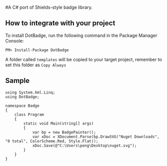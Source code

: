 #A C# port of Shields-style badge library.

## How to integrate with your project
To install DotBadge, run the following command in the Package Manager Console:

```
PM> Install-Package DotBadge
```

A folder called `templates` will be copied to your target project, remember to set this folder as `Copy Always`

## Sample
```
using System.Xml.Linq;
using DotBadge;

namespace Badge
{
    class Program
    {
        static void Main(string[] args)
        {
            var bp = new BadgePainter();
            var xDoc = XDocument.Parse(bp.DrawSVG("Nuget Downloads", "0 total", ColorScheme.Red, Style.Flat));
            xDoc.Save(@"C:\Users\peng\Desktop\nuget.svg");
        }
    }
}

```